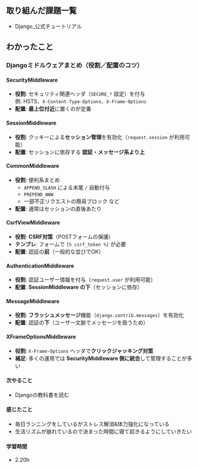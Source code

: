 ## 取り組んだ課題一覧
- Django_公式チュートリアル

## わかったこと
### Djangoミドルウェアまとめ（役割／配置のコツ）

#### SecurityMiddleware
- **役割**: セキュリティ関連ヘッダ（`SECURE_*` 設定）を付与  
  例: HSTS、`X-Content-Type-Options`、`X-Frame-Options`
- **配置**: **最上位付近**に置くのが定番

#### SessionMiddleware
- **役割**: クッキーによる**セッション管理**を有効化（`request.session` が利用可能）
- **配置**: セッションに依存する **認証・メッセージ系より上**

#### CommonMiddleware
- **役割**: 便利系まとめ  
  - `APPEND_SLASH` による末尾 `/` 自動付与  
  - `PREPEND_WWW`  
  - 一部不正リクエストの簡易ブロック など
- **配置**: 通常はセッションの直後あたり

#### CsrfViewMiddleware
- **役割**: **CSRF対策**（POSTフォームの保護）
- **テンプレ**: フォームで `{% csrf_token %}` が必要
- **配置**: 認証の**前**（一般的な並びでOK）

#### AuthenticationMiddleware
- **役割**: 認証ユーザー情報を付与（`request.user` が利用可能）
- **配置**: **SessionMiddleware の下**（セッションに依存）

#### MessageMiddleware
- **役割**: **フラッシュメッセージ**機能（`django.contrib.messages`）を有効化
- **配置**: 認証の**下**（ユーザー文脈でメッセージを扱うため）

#### XFrameOptionsMiddleware
- **役割**: `X-Frame-Options` ヘッダで**クリックジャッキング対策**
- **補足**: 多くの運用では **SecurityMiddleware 側に統合**して管理することが多い

#### 次やること
- Djangoの教科書を読む


#### 感じたこと
- 毎日ランニングをしているがストレス解消&体力強化になっている
- 生活リズムが崩れているので決まった時間に寝て起きるようにしていきたい

#### 学習時間
- 2.20h


